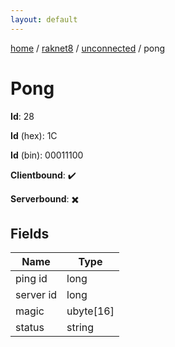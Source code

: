 ```yaml
---
layout: default
---
```


[home](/)  /  [raknet8](/protocol/raknet8)  /  [unconnected](/protocol/raknet8/unconnected)  /  pong

# Pong

**Id**: 28

**Id** (hex): 1C

**Id** (bin): 00011100

**Clientbound**: ✔️

**Serverbound**: ✖️

## Fields

Name | Type
---|---
ping id | long
server id | long
magic | ubyte[16]
status | string


